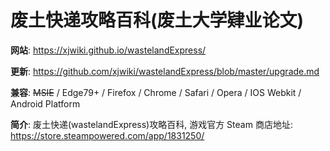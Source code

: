 <!-- --------------------------------------------------------------------------------------- -->
# 废土快递攻略百科(废土大学肄业论文)  

**网站**: <https://xjwiki.github.io/wastelandExpress/>  

**更新**: <https://github.com/xjwiki/wastelandExpress/blob/master/upgrade.md>  

**兼容**: ~~MSIE~~ / Edge79+ / Firefox / Chrome / Safari / Opera / IOS Webkit / Android Platform  

**简介**: 废土快递(wastelandExpress)攻略百科, 游戏官方 Steam 商店地址: <https://store.steampowered.com/app/1831250/>  


